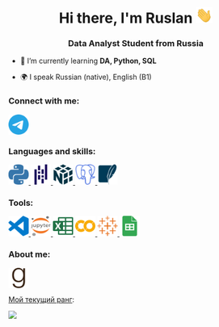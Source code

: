 <h1 align="center">Hi there, I'm Ruslan</a> 
<img src="https://github.com/Rusildur/Rusildur/blob/927879370ea70d71dda27d9489191b181ceb41b2/icons/Hi.gif" height="32"/></h1>
<h3 align="center">Data Analyst Student from Russia</h3>


- 💪 I’m currently learning **DA, Python, SQL**

- 🌍 I speak Russian (native), English (B1)

### Connect with me:
<p align="left">
<a href="https://t.me/Mustafin_Ruslan_F" target="blank"><img align="center" src="https://github.com/Rusildur/Rusildur/blob/fe132de777ed44df01c679632014396e04e47238/icons/telegram.svg" alt="telegram" height="40" width="40" /></a>
</p>

### Languages and skills:
<p align="left"> 
<a href="https://www.python.org" target="_blank" rel="noreferrer"> <img src="https://github.com/Rusildur/Rusildur/blob/c21c503fd2b9c725e69a1114161ec3319a28bf5d/icons/python.svg" alt="python" width="40" height="40"/> </a> 
 <a href="https://pandas.pydata.org/docs/" target="_blank" rel="noreferrer"> <img src="https://github.com/Rusildur/Rusildur/blob/0a0937ea8317526efdda7ddb5f14db893a001e3d/icons/pandas.svg" alt="pandas" width="40" height="40"/> </a> 
 <a href="https://numpy.org/" target="_blank" rel="noreferrer"> <img src="https://github.com/Rusildur/Rusildur/blob/4f1f68063151532c1e8e7103cb628bba7839fb64/icons/numpy.svg" alt="numpy" width="40" height="40"/> </a> 
<a href="https://www.postgresql.org/" target="_blank" rel="noreferrer"> <img src="https://github.com/Rusildur/Rusildur/blob/0a0937ea8317526efdda7ddb5f14db893a001e3d/icons/postgresql.svg" alt="sql" width="40" height="40"/> </a>
<a href="https://www.sqlite.org/index.html" target="_blank" rel="noreferrer"> <img src="https://github.com/Rusildur/Rusildur/blob/b50f1efc63fa7971c5c175c0e2afc165feddcbc6/icons/sqlite.svg" alt="sql" width="40" height="40"/> </a> 
  
</p>

### Tools:
<p align="left"> 
<a href="https://code.visualstudio.com/" target="_blank" rel="noreferrer"> <img src="https://github.com/Rusildur/Rusildur/blob/61c873537f01ab6d1768cff1f306a94187bf3fc3/icons/visualstudiocode.svg" alt="vsc" width="40" height="40"/> </a> 
<a href="https://jupyter.org/" target="_blank" rel="noreferrer"> <img src="https://github.com/Rusildur/Rusildur/blob/0a0937ea8317526efdda7ddb5f14db893a001e3d/icons/jupyter.svg" alt="jupyter" width="40" height="40"/> </a> 
<a href="https://support.microsoft.com/en-us/excel" target="_blank" rel="noreferrer"> <img src="https://github.com/Rusildur/Rusildur/blob/0a0937ea8317526efdda7ddb5f14db893a001e3d/icons/microsoftexcel.svg" alt="excel" width="40" height="40"/> </a> 
<a href="https://colab.research.google.com/" target="_blank" rel="noreferrer"> <img src="https://github.com/Rusildur/Rusildur/blob/8e229da9e9eb15d77e5f9a57975cf2fb9a63a65c/icons/colab.svg" alt="colab" width="40" height="40"/> </a> 
<a href="https://www.tableau.com"> <img src="https://github.com/Rusildur/Rusildur/blob/646723f142b754874f9f4d10775e974a33b1b930/icons/tableau.svg" alt="tableau" width="40" height="40"/> </a>
 <a href="https://www.google.com/intl/ru/sheets/about/"> <img src="https://github.com/Rusildur/Rusildur/blob/235123245932d77215f7170c5158b02009149635/icons/sheets.svg" alt="tableau" width="40" height="40"/> </a> 
</p>

### About me:
<p align="left"> 
<a href="https://www.goodreads.com/user/show/99753736-ruslan" target="blank"><img align="center" src="https://github.com/Rusildur/Rusildur/blob/9d1f66506d10d4027f02ef449d15c5988f2ab9eb/icons/goodreads.svg" alt="goodreads" height="40" width="40" /></a>
 
</p>

[Мой текущий ранг](https://www.codewars.com/users/Rusildur):

![](https://www.codewars.com/users/Rusildur/badges/large)
